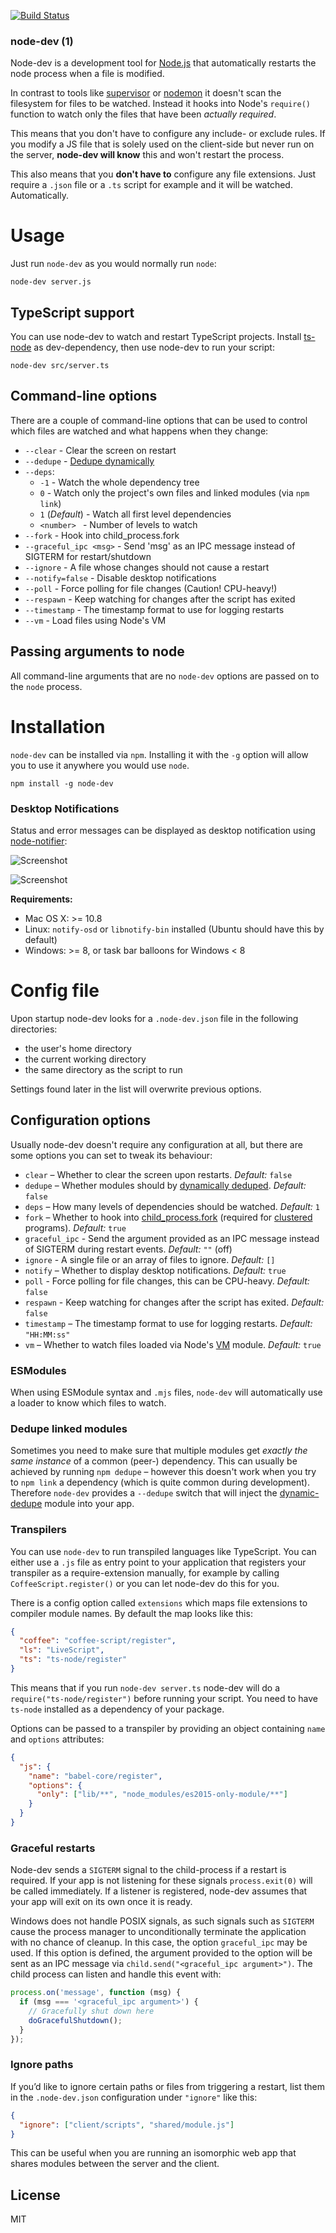 [![Build Status](https://secure.travis-ci.org/fgnass/node-dev.png)](http://travis-ci.org/fgnass/node-dev)

### node-dev (1)

Node-dev is a development tool for [Node.js](http://nodejs.org) that
automatically restarts the node process when a file is modified.

In contrast to tools like [supervisor](https://github.com/isaacs/node-supervisor) or [nodemon](https://github.com/remy/nodemon) it doesn't scan the filesystem for files to be watched. Instead it hooks into Node's `require()` function to watch only the files that have been _actually required_.

This means that you don't have to configure any include- or exclude rules. If you modify a JS file that is solely used on the client-side but never run on the server, **node-dev will know** this and won't restart the process.

This also means that you **don't have to** configure any file extensions. Just require a `.json` file or a `.ts` script for example and it will be watched. Automatically.

# Usage

Just run `node-dev` as you would normally run `node`:

```
node-dev server.js
```

## TypeScript support

You can use node-dev to watch and restart TypeScript projects. Install [ts-node](https://www.npmjs.com/package/ts-node) as dev-dependency, then use node-dev to run your script:

```
node-dev src/server.ts
```

## Command-line options

There are a couple of command-line options that can be used to control which files are watched and what happens when they change:

- `--clear` - Clear the screen on restart
- `--dedupe` - [Dedupe dynamically](https://www.npmjs.org/package/dynamic-dedupe)
- `--deps`:
  - `-1` - Watch the whole dependency tree
  - `0` - Watch only the project's own files and linked modules (via `npm link`)
  - `1` (_Default_) - Watch all first level dependencies
  - `<number> ` - Number of levels to watch
- `--fork` - Hook into child_process.fork
- `--graceful_ipc <msg>` - Send 'msg' as an IPC message instead of SIGTERM for restart/shutdown
- `--ignore` - A file whose changes should not cause a restart
- `--notify=false` - Disable desktop notifications
- `--poll` - Force polling for file changes (Caution! CPU-heavy!)
- `--respawn` - Keep watching for changes after the script has exited
- `--timestamp` - The timestamp format to use for logging restarts
- `--vm` - Load files using Node's VM

## Passing arguments to node

All command-line arguments that are no `node-dev` options are passed on to the `node` process.

# Installation

`node-dev` can be installed via `npm`. Installing it with the `-g` option will allow you to use it anywhere you would use `node`.

```
npm install -g node-dev
```

### Desktop Notifications

Status and error messages can be displayed as desktop notification using
[node-notifier](https://www.npmjs.org/package/node-notifier):

![Screenshot](http://fgnass.github.com/images/node-dev.png)

![Screenshot](http://fgnass.github.com/images/node-dev-linux.png)

**Requirements:**

- Mac OS X: >= 10.8
- Linux: `notify-osd` or `libnotify-bin` installed (Ubuntu should have this by default)
- Windows: >= 8, or task bar balloons for Windows < 8

# Config file

Upon startup node-dev looks for a `.node-dev.json` file in the following directories:

- the user's home directory
- the current working directory
- the same directory as the script to run

Settings found later in the list will overwrite previous options.

## Configuration options

Usually node-dev doesn't require any configuration at all, but there are some options you can set to tweak its behaviour:

- `clear` – Whether to clear the screen upon restarts. _Default:_ `false`
- `dedupe` – Whether modules should by [dynamically deduped](https://www.npmjs.org/package/dynamic-dedupe). _Default:_ `false`
- `deps` – How many levels of dependencies should be watched. _Default:_ `1`
- `fork` – Whether to hook into [child_process.fork](http://nodejs.org/docs/latest/api/child_process.html#child_process_child_process_fork_modulepath_args_options) (required for [clustered](http://nodejs.org/docs/latest/api/cluster.html) programs). _Default:_ `true`
- `graceful_ipc` - Send the argument provided as an IPC message instead of SIGTERM during restart events. _Default:_ `""` (off)
- `ignore` - A single file or an array of files to ignore. _Default:_ `[]`
- `notify` – Whether to display desktop notifications. _Default:_ `true`
- `poll` - Force polling for file changes, this can be CPU-heavy. _Default:_ `false`
- `respawn` - Keep watching for changes after the script has exited. _Default:_ `false`
- `timestamp` – The timestamp format to use for logging restarts. _Default:_ `"HH:MM:ss"`
- `vm` – Whether to watch files loaded via Node's [VM](http://nodejs.org/docs/latest/api/vm.html) module. _Default:_ `true`

### ESModules

When using ESModule syntax and `.mjs` files, `node-dev` will automatically use a loader to know which files to watch.

### Dedupe linked modules

Sometimes you need to make sure that multiple modules get _exactly the same instance_ of a common (peer-) dependency. This can usually be achieved by running `npm dedupe` – however this doesn't work when you try to `npm link` a dependency (which is quite common during development). Therefore `node-dev` provides a `--dedupe` switch that will inject the [dynamic-dedupe](https://www.npmjs.org/package/dynamic-dedupe) module into your app.

### Transpilers

You can use `node-dev` to run transpiled languages like TypeScript. You can either use a `.js` file as entry point to your application that registers your transpiler as a require-extension manually, for example by calling `CoffeeScript.register()` or you can let node-dev do this for you.

There is a config option called `extensions` which maps file extensions to compiler module names. By default the map looks like this:

```json
{
  "coffee": "coffee-script/register",
  "ls": "LiveScript",
  "ts": "ts-node/register"
}
```

This means that if you run `node-dev server.ts` node-dev will do a
`require("ts-node/register")` before running your script. You need
to have `ts-node` installed as a dependency of your package.

Options can be passed to a transpiler by providing an object containing `name` and `options` attributes:

```json
{
  "js": {
    "name": "babel-core/register",
    "options": {
      "only": ["lib/**", "node_modules/es2015-only-module/**"]
    }
  }
}
```

### Graceful restarts

Node-dev sends a `SIGTERM` signal to the child-process if a restart is required. If your app is not listening for these signals `process.exit(0)` will be called immediately. If a listener is registered, node-dev assumes that your app will exit on its own once it is ready.

Windows does not handle POSIX signals, as such signals such as `SIGTERM` cause the process manager to unconditionally terminate the application with no chance of cleanup. In this case, the option `graceful_ipc` may be used. If this option is defined, the argument provided to the option will be sent as an IPC message via `child.send("<graceful_ipc argument>")`. The child process can listen and
handle this event with:

```javascript
process.on('message', function (msg) {
  if (msg === '<graceful_ipc argument>') {
    // Gracefully shut down here
    doGracefulShutdown();
  }
});
```

### Ignore paths

If you’d like to ignore certain paths or files from triggering a restart, list them in the `.node-dev.json` configuration under `"ignore"` like this:

```json
{
  "ignore": ["client/scripts", "shared/module.js"]
}
```

This can be useful when you are running an isomorphic web app that shares modules between the server and the client.

## License

MIT
